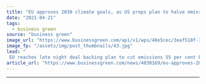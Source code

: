 ```yaml
---
title: "EU approves 2030 climate goals, as US preps plan to halve emissions"
date: "2021-04-21"
tags: 
  - business green
source: "business green"
image_url: "https://www.businessgreen.com/api/v1/wps/48e5cec/3eaf518f-3148-49a8-b609-48ecc79aa4e1/6/EU-flag-Brussels-185x114.jpg"
image_fp: "/assets/img/post_thumbnails/43.jpg"
lead: "
 EU reaches late night deal backing plan to cut emissions 55 per cent by 2030, as reports suggests President Biden will approve goal to halve US emissions by end of the decade ..."
article_url: "https://www.businessgreen.com/news/4030169/eu-approves-2030-climate-goals-us-preps-plan-halve-emissions"
---
```


---
